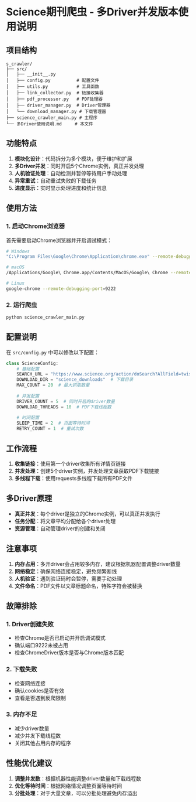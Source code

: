 # Science期刊爬虫 - 多Driver并发版本使用说明

## 项目结构

```
s_crawler/
├── src/
│   ├── __init__.py
│   ├── config.py          # 配置文件
│   ├── utils.py           # 工具函数
│   ├── link_collector.py  # 链接收集器
│   ├── pdf_processor.py   # PDF处理器
│   ├── driver_manager.py  # Driver管理器
│   └── download_manager.py # 下载管理器
├── science_crawler_main.py # 主程序
└── 多Driver使用说明.md     # 本文件
```

## 功能特点

1. **模块化设计**：代码拆分为多个模块，便于维护和扩展
2. **多Driver并发**：同时开启5个Chrome实例，真正并发处理
3. **人机验证处理**：自动检测并暂停等待用户手动处理
4. **异常重试**：自动重试失败的下载任务
5. **进度显示**：实时显示处理进度和统计信息

## 使用方法

### 1. 启动Chrome浏览器

首先需要启动Chrome浏览器并开启调试模式：

```bash
# Windows
"C:\Program Files\Google\Chrome\Application\chrome.exe" --remote-debugging-port=9222

# macOS
/Applications/Google\ Chrome.app/Contents/MacOS/Google\ Chrome --remote-debugging-port=9222

# Linux
google-chrome --remote-debugging-port=9222
```

### 2. 运行爬虫

```bash
python science_crawler_main.py
```

## 配置说明

在 `src/config.py` 中可以修改以下配置：

```python
class ScienceConfig:
    # 基础配置
    SEARCH_URL = "https://www.science.org/action/doSearch?AllField=twist+angle&AfterYear=2010&BeforeYear=2025&queryID=26%2F8295040111"
    DOWNLOAD_DIR = "science_downloads"  # 下载目录
    MAX_COUNT = 20  # 最大抓取数量
    
    # 并发配置
    DRIVER_COUNT = 5  # 同时开启的driver数量
    DOWNLOAD_THREADS = 10  # PDF下载线程数
    
    # 时间配置
    SLEEP_TIME = 2  # 页面等待时间
    RETRY_COUNT = 1  # 重试次数
```

## 工作流程

1. **收集链接**：使用第一个driver收集所有详情页链接
2. **并发处理**：创建5个driver实例，并发处理文章获取PDF下载链接
3. **多线程下载**：使用requests多线程下载所有PDF文件

## 多Driver原理

- **真正并发**：每个driver是独立的Chrome实例，可以真正并发执行
- **任务分配**：将文章平均分配给各个driver处理
- **资源管理**：自动管理driver的创建和关闭

## 注意事项

1. **内存占用**：多开driver会占用较多内存，建议根据机器配置调整driver数量
2. **网络稳定**：确保网络连接稳定，避免频繁断线
3. **人机验证**：遇到验证码时会暂停，需要手动处理
4. **文件命名**：PDF文件以文章标题命名，特殊字符会被替换

## 故障排除

### 1. Driver创建失败
- 检查Chrome是否已启动并开启调试模式
- 确认端口9222未被占用
- 检查ChromeDriver版本是否与Chrome版本匹配

### 2. 下载失败
- 检查网络连接
- 确认cookies是否有效
- 查看是否遇到反爬限制

### 3. 内存不足
- 减少driver数量
- 减少并发下载线程数
- 关闭其他占用内存的程序

## 性能优化建议

1. **调整并发数**：根据机器性能调整driver数量和下载线程数
2. **优化等待时间**：根据网络情况调整页面等待时间
3. **分批处理**：对于大量文章，可以分批处理避免内存溢出 